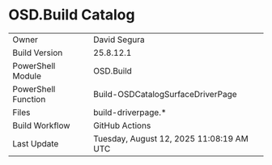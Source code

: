 ﻿# OSD.Build Catalog

| | |
|-|-|
| Owner | David Segura |
| Build Version | 25.8.12.1 |
| PowerShell Module | OSD.Build |
| PowerShell Function | Build-OSDCatalogSurfaceDriverPage |
| Files | build-driverpage.* |
| Build Workflow | GitHub Actions |
| Last Update | Tuesday, August 12, 2025 11:08:19 AM UTC |
